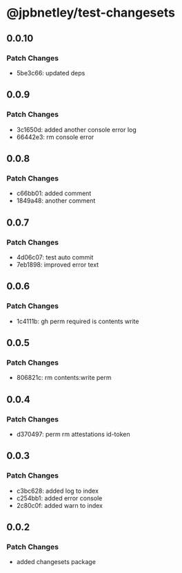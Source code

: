 # @jpbnetley/test-changesets

## 0.0.10

### Patch Changes

- 5be3c66: updated deps

## 0.0.9

### Patch Changes

- 3c1650d: added another console error log
- 66442e3: rm console error

## 0.0.8

### Patch Changes

- c66bb01: added comment
- 1849a48: another comment

## 0.0.7

### Patch Changes

- 4d06c07: test auto commit
- 7eb1898: improved error text

## 0.0.6

### Patch Changes

- 1c4111b: gh perm required is contents write

## 0.0.5

### Patch Changes

- 806821c: rm contents:write perm

## 0.0.4

### Patch Changes

- d370497: perm rm attestations id-token

## 0.0.3

### Patch Changes

- c3bc628: added log to index
- c254bb1: added error console
- 2c80c0f: added warn to index

## 0.0.2

### Patch Changes

- added changesets package

